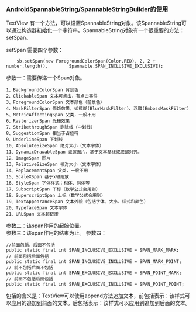### AndroidSpannableString/SpannableStringBuilder的使用

TextView 有一个方法，可以设置SpannableString对象。该SpannableString可以通过构造器初始化一个字符串。SpannableString对象有一个很重要的方法：setSpan。  

setSpan 需要四个参数：

```
    sb.setSpan(new ForegroundColorSpan(Color.RED), 2, 2 + number.length(), 		  Spannable.SPAN_INCLUSIVE_EXCLUSIVE);
```

参数一：需要传递一个Span对象。
​	

```
1、BackgroundColorSpan 背景色 
2、ClickableSpan 文本可点击，有点击事件
3、ForegroundColorSpan 文本颜色（前景色）
4、MaskFilterSpan 修饰效果，如模糊(BlurMaskFilter)、浮雕(EmbossMaskFilter)
5、MetricAffectingSpan 父类，一般不用
6、RasterizerSpan 光栅效果
7、StrikethroughSpan 删除线（中划线）
8、SuggestionSpan 相当于占位符
9、UnderlineSpan 下划线
10、AbsoluteSizeSpan 绝对大小（文本字体）
11、DynamicDrawableSpan 设置图片，基于文本基线或底部对齐。
12、ImageSpan 图片
13、RelativeSizeSpan 相对大小（文本字体）
14、ReplacementSpan 父类，一般不用
15、ScaleXSpan 基于x轴缩放
16、StyleSpan 字体样式：粗体、斜体等
17、SubscriptSpan 下标（数学公式会用到）
18、SuperscriptSpan 上标（数学公式会用到）
19、TextAppearanceSpan 文本外貌（包括字体、大小、样式和颜色）
20、TypefaceSpan 文本字体
21、URLSpan 文本超链接 
```

参数二：该span作用的起始位置。  
参数三：该span作用的结束为止。
参数四：

```
//前面包括，后面不包括
public static final int SPAN_INCLUSIVE_EXCLUSIVE = SPAN_MARK_MARK;  
// 前面包括后面包括  
public static final int SPAN_INCLUSIVE_INCLUSIVE = SPAN_MARK_POINT;  
// 前不包括后面不包括
public static final int SPAN_EXCLUSIVE_EXCLUSIVE = SPAN_POINT_MARK;  
// 前面不包括后面包括
public static final int SPAN_EXCLUSIVE_INCLUSIVE = SPAN_POINT_POINT; 
```

包括的含义是：TextView可以使用append方法追加文本，前包括表示：该样式可以应用的追加到前面的文本。后包括表示：该样式可以应用到追加到后面的文本。 